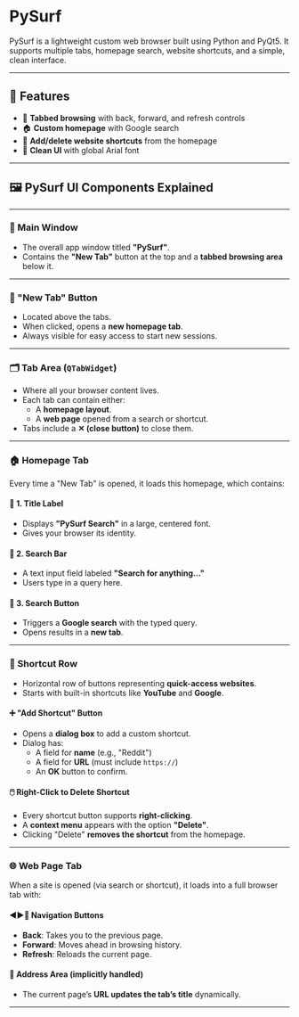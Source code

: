 # PySurf

PySurf is a lightweight custom web browser built using Python and PyQt5. It supports multiple tabs, homepage search, website shortcuts, and a simple, clean interface.

---

## 🚀 Features

- 🔖 **Tabbed browsing** with back, forward, and refresh controls  
- 🏠 **Custom homepage** with Google search  
- 📌 **Add/delete website shortcuts** from the homepage  
- 🎨 **Clean UI** with global Arial font  

---

## 🖼️ PySurf UI Components Explained

---

### 🔵 Main Window

- The overall app window titled **"PySurf"**.  
- Contains the **"New Tab"** button at the top and a **tabbed browsing area** below it.

---

### 🔘 "New Tab" Button

- Located above the tabs.  
- When clicked, opens a **new homepage tab**.  
- Always visible for easy access to start new sessions.

---

### 🗂️ Tab Area (`QTabWidget`)

- Where all your browser content lives.  
- Each tab can contain either:
    - A **homepage layout**.  
    - A **web page** opened from a search or shortcut.  
- Tabs include a **✕ (close button)** to close them.

---

### 🏠 Homepage Tab

Every time a "New Tab" is opened, it loads this homepage, which contains:

#### 🧭 1. Title Label

- Displays **"PySurf Search"** in a large, centered font.  
- Gives your browser its identity.

#### 🔎 2. Search Bar

- A text input field labeled **"Search for anything..."**  
- Users type in a query here.

#### 🔘 3. Search Button

- Triggers a **Google search** with the typed query.  
- Opens results in a **new tab**.

---

### 🔗 Shortcut Row

- Horizontal row of buttons representing **quick-access websites**.  
- Starts with built-in shortcuts like **YouTube** and **Google**.

#### ➕ "Add Shortcut" Button

- Opens a **dialog box** to add a custom shortcut.  
- Dialog has:
    - A field for **name** (e.g., "Reddit")  
    - A field for **URL** (must include `https://`)  
    - An **OK** button to confirm.

#### 🖱️ Right-Click to Delete Shortcut

- Every shortcut button supports **right-clicking**.  
- A **context menu** appears with the option **"Delete"**.  
- Clicking "Delete" **removes the shortcut** from the homepage.

---

### 🌐 Web Page Tab

When a site is opened (via search or shortcut), it loads into a full browser tab with:

#### ◀️▶️🔄 Navigation Buttons

- **Back**: Takes you to the previous page.  
- **Forward**: Moves ahead in browsing history.  
- **Refresh**: Reloads the current page.

#### 🧭 Address Area (implicitly handled)

- The current page’s **URL updates the tab’s title** dynamically.

---
